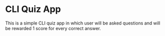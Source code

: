 # CLI Quiz App

This is a simple CLI quiz app in which user will be asked questions and will be rewarded 1 score for every correct answer.
